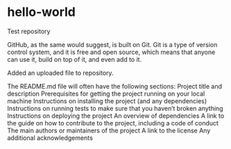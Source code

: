 # hello-world
Test repository

GitHub, as the same would suggest, is built on Git. Git is a type of version control
system, and it is free and open source, which means that anyone can use it, build
on top of it, and even add to it.

Added an uploaded file to repository.

The README.md file will often have the following sections:
	Project title and description
	Prerequisites for getting the project running on your local machine
	Instructions on installing the project (and any dependencies)
	Instructions on running tests to make sure that you haven’t broken anything
	Instructions on deploying the project
	An overview of dependencies
	A link to the guide on how to contribute to the project, including a code of conduct
	The main authors or maintainers of the project
	A link to the license
	Any additional acknowledgements
